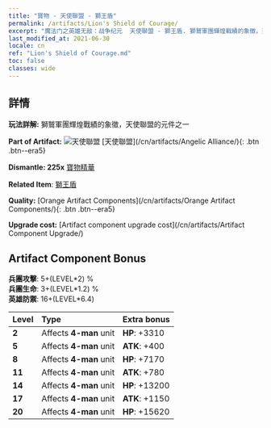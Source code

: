 ```yaml
---
title: "寶物 - 天使聯盟 - 獅王盾"
permalink: /artifacts/Lion's Shield of Courage/
excerpt: "魔法门之英雄无敌：战争纪元  天使聯盟 - 獅王盾. 獅鷲軍團輝煌戰績的象徵，天使聯盟的元件之一"
last_modified_at: 2021-06-30
locale: cn
ref: "Lion's Shield of Courage.md"
toc: false
classes: wide
---
```




## 詳情

 **玩法詳解:** 獅鷲軍團輝煌戰績的象徵，天使聯盟的元件之一

 **Part of Artifact:** ![天使聯盟](/images/t/icon_artifact_41.png) [天使聯盟](/cn/artifacts/Angelic Alliance/){: .btn .btn--era5}

 **Dismantle: 225x** [寶物精華](/cn/Items/con_905/)

 **Related Item**: [獅王盾](/cn/Items/art_151/)

 **Quality:** [Orange Artifact Components](/cn/artifacts/Orange Artifact Components/){: .btn .btn--era5}

 **Upgrade cost:** [Artifact component upgrade cost](/cn/artifacts/Artifact Component Upgrade/)

## Artifact Component Bonus

  **兵團攻擊**: 5+(LEVEL\*2) %<br/>**兵團生命**: 3+(LEVEL\*1.2) %<br/>**英雄防禦**: 16+(LEVEL\*6.4)

  |  Level  | Type |    Extra bonus  | 
  |:--------|:-----|:----------------| 
  | **2** | Affects **4-man** unit | **HP**: +3310 | 
  | **5** | Affects **4-man** unit | **ATK**: +400 | 
  | **8** | Affects **4-man** unit | **HP**: +7170 | 
  | **11** | Affects **4-man** unit | **ATK**: +780 | 
  | **14** | Affects **4-man** unit | **HP**: +13200 | 
  | **17** | Affects **4-man** unit | **ATK**: +1150 | 
  | **20** | Affects **4-man** unit | **HP**: +15620 | 
